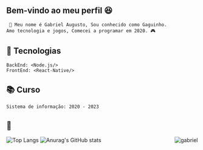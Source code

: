 ## Bem-vindo ao meu perfil 😆 

     📣 Meu nome é Gabriel Augusto, Sou conhecido como Gaguinho.  
    Amo tecnologia e jogos, Comecei a programar em 2020. 🎮 



## 🚀 Tecnologias
    BackEnd: <Node.js/>
    FrontEnd: <React-Native/>
   
## 📚 Curso
    Sistema de informação: 2020 - 2023
    
## 🧐
![Top Langs](https://github-readme-stats.vercel.app/api/top-langs/?username=gabrielapl&layout=compact)
![Anurag's GitHub stats](https://github-readme-stats.vercel.app/api?username=gabrielapl&show_icons=true&theme=radical)
<a href="https://github.com/AdolfoCarneiro">
</a>
     <a href="https://github.com/gabrielapl">
     <img align="right" src="https://github-readme-stats.vercel.app/api/wakatime?username=gxguinho&layout=compact&theme=tokyonight" alt="gabriel" />
</a>
